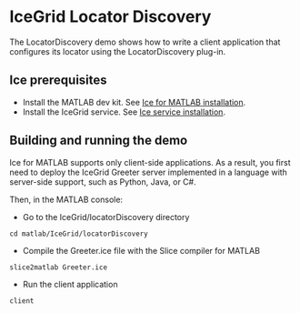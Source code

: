 # IceGrid Locator Discovery

The LocatorDiscovery demo shows how to write a client application that configures its locator using the
LocatorDiscovery plug-in.

## Ice prerequisites

- Install the MATLAB dev kit. See [Ice for MATLAB installation].
- Install the IceGrid service. See [Ice service installation].

## Building and running the demo

Ice for MATLAB supports only client-side applications. As a result, you first need to deploy the IceGrid
Greeter server implemented in a language with server-side support, such as Python, Java, or C#.

Then, in the MATLAB console:

- Go to the IceGrid/locatorDiscovery directory

```shell
cd matlab/IceGrid/locatorDiscovery
```

- Compile the Greeter.ice file with the Slice compiler for MATLAB

```shell
slice2matlab Greeter.ice
```

- Run the client application

```shell
client
```

[Ice for MATLAB installation]: https://github.com/zeroc-ice/ice/blob/main/NIGHTLY.md#ice-for-matlab
[Ice service installation]: https://github.com/zeroc-ice/ice/blob/main/NIGHTLY.md#ice-services

